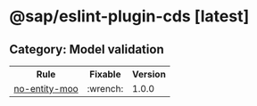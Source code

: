 # @sap/eslint-plugin-cds [latest]

## Category: Model validation

<table><tr><th>Rule</th><th>Fixable</th><th>Version</th></tr><tr><td><a href="./Rules.md#rule-no-entity-moo">no-entity-moo</a></td><td>:wrench:</td><td>1.0.0</td></tr></table>

<br>


